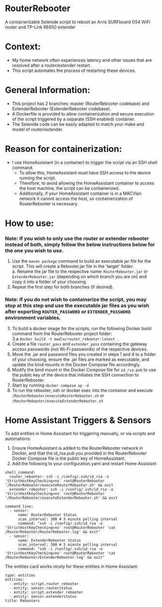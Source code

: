 # RouterRebooter
A containerizable Selenide script to reboot an Arris SURFboard G54 WiFi router and TP-Link RE650 extender

# Context:
* My home network often experiences latency and other issues that are resolved after a router/extender restart.
* This script automates the process of restarting these devices.

# General Information:
* This project has 2 branches: master (RouterRebooter codebase) and ExtenderRebooter (ExtenderRebooter codebase).
* A Dockerfile is provided to allow containerization and secure execution of the script triggered by a separate (SSH enabled) container.
* The Selenide code can be easily adapted to match your make and model of router/extender.

# Reason for containerization:
* I use HomeAssistant (in a container) to trigger the script via an SSH shell command.
  * To allow this, HomeAssistant must have SSH access to the device running the script.
  * Therefore, to avoid allowing the HomeAssistant container to access the host machine, the script can be containerized.
  * Additionally, if your HomeAssistant container is in a MACVlan network it cannot access the host, so containerization of RouterRebooter is necessary.

# How to use:
### Note: If you wish to only use the router or extender rebooter instead of both, simply follow the below instructions below for the one you wish to use.
1.  Use the ```maven package``` command to build an executable jar file for the script. This will create a Rebooter.jar file in the 'target' folder.  
  a. Rename the jar file to the respective name: ```RouterRebooter.jar``` or ```ExtenderRebooter.jar``` (depending on which branch you are on) and copy it into a folder of your choosing.
2.  Repeat the first step for both branches (if desired).

### Note: If you do not wish to containerize the script, you may stop at this step and use the executable jar files as you wish after exporting ```ROUTER_PASSWORD``` or ```EXTENDER_PASSWORD``` environment variables.

3. To build a docker image for the scripts, run the following Docker build command from the RouterRebooter project folder:  
  3.a ```docker build -t mwdle/router_rebooter:latest .```
4. Create a file ```router_pass``` and ```extender_pass``` containing the gateway access passwords (not Wi-Fi passwords) of the respective devices.
5. Move the .jar and password files you created in steps 1 and 4 to a folder of your choosing, ensure the .jar files are marked as executable, and update the bind mounts in the Docker Compose file accordingly.
6. Modify the bind mount in the Docker Compose file for ```id_rsa.pub``` to use the public key of the device that initiates the SSH connection to RouterRebooter.
7. Start by running ```docker compose up -d```
8. To run the rebooter, ssh or docker exec into the container and execute ```/RouterRebooter/executeRouterRebooter.sh``` or ```/RouterRebooter/executeExtenderRebooter.sh```

# Home Assistant Triggers & Sensors
To add entities in Home Assistant for triggering manually, or via scripts and automations:  
1. Ensure HomeAssistant is added to the RouterRebooter network in Docker, and that the id_rsa.pub you provided in the RouterRebooter Docker Compose file is the public key of HomeAssistant.
2. Add the following to your configuration.yaml and restart Home Assistant

```
shell_command:
  router_rebooter: ssh -i /config/.ssh/id_rsa -o 'StrictHostKeyChecking=no' root@RouterRebooter '/RouterRebooter/executeRouterRebooter.sh' && exit
  extender_rebooter: ssh -i /config/.ssh/id_rsa -o 'StrictHostKeyChecking=no' root@RouterRebooter '/RouterRebooter/executeExtenderRebooter.sh' && exit

command_line:
  - sensor:
      name: RouterRebooter Status
      scan_interval: 300 # 5 minute polling interval
      command: "ssh -i /config/.ssh/id_rsa -o 'StrictHostKeyChecking=no' root@RouterRebooter 'cat /RouterRebooter/RouterRebooter.log' && exit"
  - sensor:
      name: ExtenderRebooter Status
      scan_interval: 300 # 5 minute polling interval
      command: "ssh -i /config/.ssh/id_rsa -o 'StrictHostKeyChecking=no' root@RouterRebooter 'cat /RouterRebooter/ExtenderRebooter.log' && exit"
``` 

The entities card works nicely for these entities in Home Assistant:  

```
type: entities
entities:
  - entity: script.router_rebooter
  - entity: sensor.routerstatus
  - entity: script.extender_rebooter
  - entity: sensor.extenderstatus
title: Rebooters
```